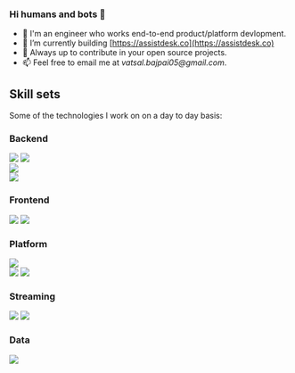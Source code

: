 ### Hi humans and bots 👋

- 🔭 I'm an engineer who works end-to-end product/platform devlopment.
- 🌱 I’m currently building [https://assistdesk.co](https://assistdesk.co)
- 💬 Always up to contribute in your open source projects.
- 📫 Feel free to email me at _vatsal.bajpai05@gmail.com_.


<!--
**code-crusher/code-crusher** is a ✨ _special_ ✨ repository because its `README.md` (this file) appears on your GitHub profile.

- 🔭 I’m currently working on ...
- 🌱 I’m currently learning ...
- 👯 I’m looking to collaborate on ...
- 🤔 I’m looking for help with ...
- 💬 Ask me about ...
- 📫 How to reach me: ...
- 😄 Pronouns: ...
- ⚡ Fun fact: ...
-->

## Skill sets
Some of the technologies I work on on a day to day basis:

### Backend
![](https://img.shields.io/badge/Java-%20-red)
![](https://img.shields.io/badge/Kotlin-%20-orange)</br>
![](https://img.shields.io/badge/NodeJS-%20-green)</br>
![](https://img.shields.io/badge/Python-%20-blue)

### Frontend
![](https://img.shields.io/badge/ReactJS-%20-blue)
![](https://img.shields.io/badge/Javascript-%20-yellow)

### Platform
![](https://img.shields.io/badge/Nginx-%20-green)</br>
![](https://img.shields.io/badge/Docker-%20-blue)
![](https://img.shields.io/badge/Kubernetes-%20-blueviolet)

### Streaming
![](https://img.shields.io/badge/Apache%20Kafka-%20-red)
![](https://img.shields.io/badge/Apache%20Spark-%20-orange)

### Data
![](https://img.shields.io/badge/Apache%20Druid-%20-blue)

